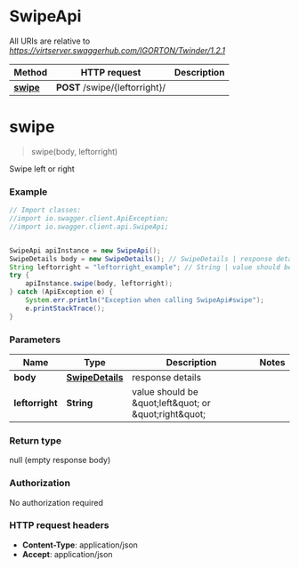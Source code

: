 # SwipeApi

All URIs are relative to *https://virtserver.swaggerhub.com/IGORTON/Twinder/1.2.1*

Method | HTTP request | Description
------------- | ------------- | -------------
[**swipe**](SwipeApi.md#swipe) | **POST** /swipe/{leftorright}/ | 

<a name="swipe"></a>
# **swipe**
> swipe(body, leftorright)



Swipe left or right

### Example
```java
// Import classes:
//import io.swagger.client.ApiException;
//import io.swagger.client.api.SwipeApi;


SwipeApi apiInstance = new SwipeApi();
SwipeDetails body = new SwipeDetails(); // SwipeDetails | response details
String leftorright = "leftorright_example"; // String | value should be \"left\" or \"right\"
try {
    apiInstance.swipe(body, leftorright);
} catch (ApiException e) {
    System.err.println("Exception when calling SwipeApi#swipe");
    e.printStackTrace();
}
```

### Parameters

Name | Type | Description  | Notes
------------- | ------------- | ------------- | -------------
 **body** | [**SwipeDetails**](SwipeDetails.md)| response details |
 **leftorright** | **String**| value should be \&quot;left\&quot; or \&quot;right\&quot; |

### Return type

null (empty response body)

### Authorization

No authorization required

### HTTP request headers

 - **Content-Type**: application/json
 - **Accept**: application/json

